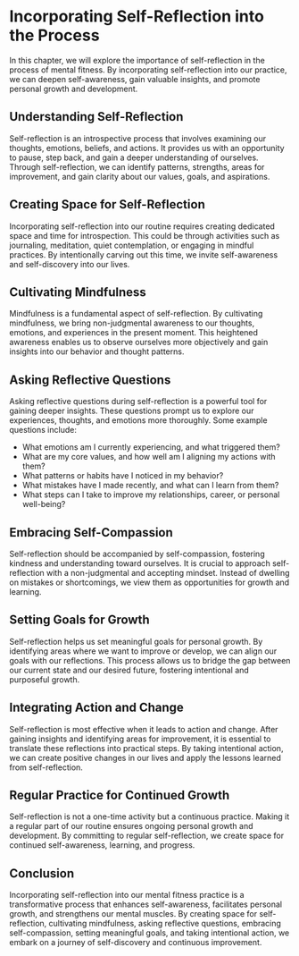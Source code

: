 Incorporating Self-Reflection into the Process
=========================================================

In this chapter, we will explore the importance of self-reflection in the process of mental fitness. By incorporating self-reflection into our practice, we can deepen self-awareness, gain valuable insights, and promote personal growth and development.

Understanding Self-Reflection
-----------------------------

Self-reflection is an introspective process that involves examining our thoughts, emotions, beliefs, and actions. It provides us with an opportunity to pause, step back, and gain a deeper understanding of ourselves. Through self-reflection, we can identify patterns, strengths, areas for improvement, and gain clarity about our values, goals, and aspirations.

Creating Space for Self-Reflection
----------------------------------

Incorporating self-reflection into our routine requires creating dedicated space and time for introspection. This could be through activities such as journaling, meditation, quiet contemplation, or engaging in mindful practices. By intentionally carving out this time, we invite self-awareness and self-discovery into our lives.

Cultivating Mindfulness
-----------------------

Mindfulness is a fundamental aspect of self-reflection. By cultivating mindfulness, we bring non-judgmental awareness to our thoughts, emotions, and experiences in the present moment. This heightened awareness enables us to observe ourselves more objectively and gain insights into our behavior and thought patterns.

Asking Reflective Questions
---------------------------

Asking reflective questions during self-reflection is a powerful tool for gaining deeper insights. These questions prompt us to explore our experiences, thoughts, and emotions more thoroughly. Some example questions include:

* What emotions am I currently experiencing, and what triggered them?
* What are my core values, and how well am I aligning my actions with them?
* What patterns or habits have I noticed in my behavior?
* What mistakes have I made recently, and what can I learn from them?
* What steps can I take to improve my relationships, career, or personal well-being?

Embracing Self-Compassion
-------------------------

Self-reflection should be accompanied by self-compassion, fostering kindness and understanding toward ourselves. It is crucial to approach self-reflection with a non-judgmental and accepting mindset. Instead of dwelling on mistakes or shortcomings, we view them as opportunities for growth and learning.

Setting Goals for Growth
------------------------

Self-reflection helps us set meaningful goals for personal growth. By identifying areas where we want to improve or develop, we can align our goals with our reflections. This process allows us to bridge the gap between our current state and our desired future, fostering intentional and purposeful growth.

Integrating Action and Change
-----------------------------

Self-reflection is most effective when it leads to action and change. After gaining insights and identifying areas for improvement, it is essential to translate these reflections into practical steps. By taking intentional action, we can create positive changes in our lives and apply the lessons learned from self-reflection.

Regular Practice for Continued Growth
-------------------------------------

Self-reflection is not a one-time activity but a continuous practice. Making it a regular part of our routine ensures ongoing personal growth and development. By committing to regular self-reflection, we create space for continued self-awareness, learning, and progress.

Conclusion
----------

Incorporating self-reflection into our mental fitness practice is a transformative process that enhances self-awareness, facilitates personal growth, and strengthens our mental muscles. By creating space for self-reflection, cultivating mindfulness, asking reflective questions, embracing self-compassion, setting meaningful goals, and taking intentional action, we embark on a journey of self-discovery and continuous improvement.
